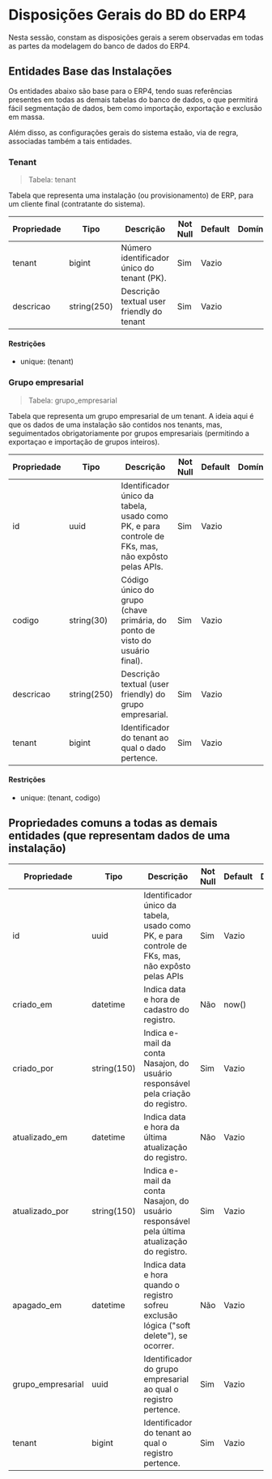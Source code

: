# Disposições Gerais do BD do ERP4

Nesta sessão, constam as disposições gerais a serem observadas em todas as partes da modelagem do banco de dados do ERP4.

## Entidades Base das Instalações

Os entidades abaixo são base para o ERP4, tendo suas referências presentes em todas as demais tabelas do banco de dados, o que permitirá fácil segmentação de dados, bem como importação, exportação e exclusão em massa.

Além disso, as configurações gerais do sistema estaão, via de regra, associadas também a tais entidades.

### Tenant

> Tabela: tenant

Tabela que representa uma instalação (ou provisionamento) de ERP, para um cliente final (contratante do sistema).

| Propriedade | Tipo        | Descrição                                  | Not Null | Default | Domínio |
| ----------- | ----------- | ------------------------------------------ | -------- | ------- | ------- |
| tenant      | bigint      | Número identificador único do tenant (PK). | Sim      | Vazio   |         |
| descricao   | string(250) | Descrição textual user friendly do tenant  | Sim      | Vazio   |         |

#### Restrições

* unique: (tenant)

### Grupo empresarial

> Tabela: grupo_empresarial

Tabela que representa um grupo empresarial de um tenant. A ideia aqui é que os dados de uma instalação são contidos nos tenants, mas, seguimentados obrigatoriamente por grupos empresariais (permitindo a exportaçao e importação de grupos inteiros).

| Propriedade | Tipo        | Descrição                                                                                          | Not Null | Default | Domínio |
| ----------- | ----------- | -------------------------------------------------------------------------------------------------- | -------- | ------- | ------- |
| id          | uuid        | Identificador único da tabela, usado como PK, e para controle de FKs, mas, não expôsto pelas APIs. | Sim      | Vazio   |         |
| codigo      | string(30)  | Código único do grupo (chave primária, do ponto de visto do usuário final).                        | Sim      | Vazio   |         |
| descricao   | string(250) | Descrição textual (user friendly) do grupo empresarial.                                            | Sim      | Vazio   |         |
| tenant      | bigint      | Identificador do tenant ao qual o dado pertence.                                                   | Sim      | Vazio   |         |

#### Restrições

* unique: (tenant, codigo)

## Propriedades comuns a todas as demais entidades (que representam dados de uma instalação)

| Propriedade       | Tipo        | Descrição                                                                                         | Not Null | Default | Domínio |
| ----------------- | ----------- | ------------------------------------------------------------------------------------------------- | -------- | ------- | ------- |
| id                | uuid        | Identificador único da tabela, usado como PK, e para controle de FKs, mas, não expôsto pelas APIs | Sim      | Vazio   |         |
| criado_em         | datetime    | Indica data e hora de cadastro do registro.                                                       | Não      | now()   |         |
| criado_por        | string(150) | Indica e-mail da conta Nasajon, do usuário responsável pela criação do registro.                  | Sim      | Vazio   |         |
| atualizado_em     | datetime    | Indica data e hora da última atualização do registro.                                             | Não      | Vazio   |         |
| atualizado_por    | string(150) | Indica e-mail da conta Nasajon, do usuário responsável pela última atualização do registro.       | Sim      | Vazio   |         |
| apagado_em        | datetime    | Indica data e hora quando o registro sofreu exclusão lógica ("soft delete"), se ocorrer.          | Não      | Vazio   |         |
| grupo_empresarial | uuid        | Identificador do grupo empresarial ao qual o registro pertence.                                   | Sim      | Vazio   |         |
| tenant            | bigint      | Identificador do tenant ao qual o registro pertence.                                              | Sim      | Vazio   |         |
